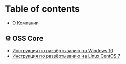 # Table of contents

* [О Компании](README.md)

## ⚙ OSS Core

* [Инструкция по развёртыванию на Windows 10](oss-core/instrukciya-po-razvyortyvaniyu-na-windows-10.md)
* [Инструкция по развёртыванию на Linux CentOS 7](oss-core/instrukciya-po-razvyortyvaniyu-na-linux-centos-7.md)
